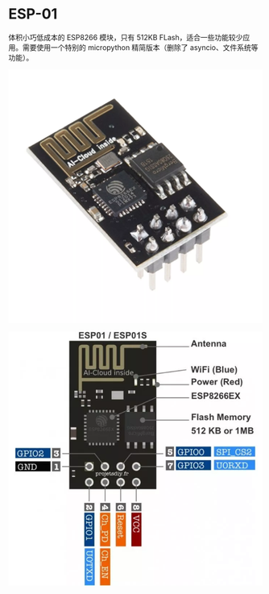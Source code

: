 # ESP-01

体积小巧低成本的 ESP8266 模块，只有 512KB FLash，适合一些功能较少应用。需要使用一个特别的 micropython 精简版本（删除了 asyncio、文件系统等功能）。

![](esp-01.webp)

![](esp-01-pinout.webp)
